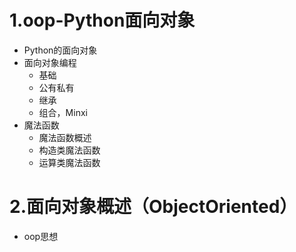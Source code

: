 # 1.oop-Python面向对象
 - Python的面向对象
 - 面向对象编程
    - 基础
    - 公有私有
    - 继承
    - 组合，Minxi
 - 魔法函数
    - 魔法函数概述
    - 构造类魔法函数
    - 运算类魔法函数

# 2.面向对象概述（ObjectOriented）
 - oop思想